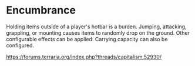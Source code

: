 # Encumbrance

Holding items outside of a player's hotbar is a burden. Jumping, attacking, grappling, or mounting causes items to randomly drop on the ground. Other configurable effects can be applied. Carrying capacity can also be configured.

https://forums.terraria.org/index.php?threads/capitalism.52930/
